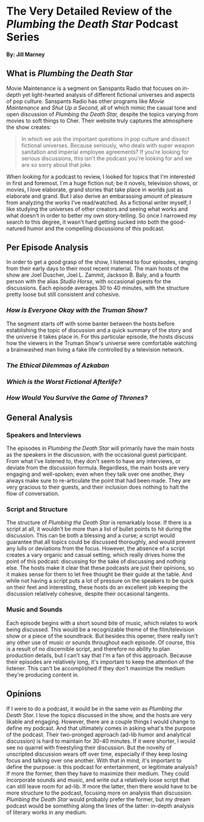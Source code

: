 # The Very Detailed Review of the *Plumbing the Death Star* Podcast Series
#### By: Jill Marney

## What is *Plumbing the Death Star*
Movie Maintenance is a segment on Sanspants Radio that focuses on in-depth yet light-hearted analysis of different fictional universes and aspects of pop culture. Sanspants Radio has other programs like *Movie Maintenance* and *Shut Up a Second,* all of which mimic the casual tone and open discussion of *Plumbing the Death Star,* despite the topics varying from movies to soft things to Cher. Their website truly captures the atmosphere the show creates:
> In which we ask the important questions in pop culture and dissect fictional universes. Because seriously, who deals with super weapon sanitation and imperial employee agreements? If you’re looking for serious discussions, this isn't the podcast you're looking for and we are so sorry about that joke.

When looking for a podcast to review, I looked for topics that I'm interested in first and foremost. I'm a huge fiction nut; be it novels, television shows, or movies, I love elaborate, grand stories that take place in worlds just as elaborate and grand. But I also derive an embarassing amount of pleasure from analyzing the works I've read/watched. As a fictional writer myself, I like studying the universes of other creators and seeing what works and what doesn't in order to better my own story-telling. So once I narrowed my search to this degree, it wasn't hard getting sucked into both the good-natured humor and the compelling discussions of this podcast.
## Per Episode Analysis
In order to get a good grasp of the show, I listened to four episodes, ranging from their early days to their most recent material. The main hosts of the show are Joel Duscher, Joel L. Zammit, Jackson B. Baly, and a fourth person with the alias *Studio Horse,* with occasional guests for the discussions. Each episode averages 30 to 40 minutes, with the structure pretty loose but still consistent and cohesive.
### *How is Everyone Okay with the Truman Show?*
The segment starts off with some banter between the hosts before establishing the topic of discussion and a quick summary of the story and the universe it takes place in. For this particular episode, the hosts discuss how the viewers in the Truman Show's universe were comfortable watching a brainwashed man living a fake life controlled by a television network.

### *The Ethical Dilemmas of Azkaban*

### *Which is the Worst Fictional Afterlife?*

### *How Would You Survive the Game of Thrones?*

## General Analysis
### Speakers and Interviews
The episodes in *Plumbing the Death Star* will primarily have the main hosts as the speakers in the discussion, with the occasional guest participant. From what I've listened to, they don't seem to have any interviews, or deviate from the discussion formula. Regardless, the main hosts are very engaging and well-spoken; even when they talk over one another, they always make sure to re-articulate the point that had been made. They are very gracious to their guests, and their inclusion does nothing to halt the flow of conversation.  
### Script and Structure
The structure of *Plumbing the Death Star* is remarkably loose. If there is a script at all, it wouldn't be more than a list of bullet points to hit during the discussion. This can be both a blessing and a curse; a script would guarantee that all topics could be discussed thoroughly, and would prevent any lulls or deviations from the focus. However, the absence of a script creates a vary organic and casual setting, which really drives home the point of this podcast: discussing for the sake of discussing and nothing else. The hosts make it clear that these podcasts are just their opinions, so it makes sense for them to let free thought be their guide at the table. And while not having a script puts a lot of pressure on the speakers to be quick on their feet and interesting, these hosts do an excellent job keeping the discussion relatively cohesive, despite their occasional tangents.
### Music and Sounds
Each episode begins with a short sound bite of music, which relates to work being discussed. This would be a recognizable theme of the film/television show or a piece of the soundtrack. But besides this opener, there really isn't any other use of music or sounds throughout each episode. Of course, this is a result of no discernible script, and therefore no ability to plan production details, but I can't say that I'm a fan of this approach. Because their episodes are relatively long, it's important to keep the attention of the listener. This can't be accomplished if they don't maximize the medium they're producing content in. 
## Opinions
If I were to do a podcast, it would be in the same vein as *Plumbing the Death Star.* I love the topics discussed in the show, and the hosts are very likable and engaging. However, there are a couple things I would change to define my podcast. And that ultimately comes in asking what's the purpose of the podcast. Their two-pronged approach (ad-lib humor and analytical discussion) is hard to maintain for 30-40 minutes. If it were shorter, I would see no quarrel with freestyling their discussion. But the novelty of unscripted discussion wears off over time, especially if they keep losing focus and talking over one another. With that in mind, it's important to define the purpose: is this podcast for entertainment, or legitimate analysis? If more the former, then they have to maximize their medium. They could incorporate sounds and music, and write out a relatively loose script that can still leave room for ad-lib. If more the latter, then there would have to be more structure to the podcast, focusing more on analysis than discussion. *Plumbing the Death Star* would probably prefer the former, but my dream podcast would be something along the lines of the latter: in-depth analysis of literary works in any medium.